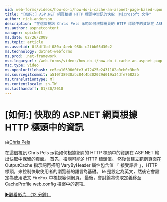 ```yaml
---
uid: web-forms/videos/how-do-i/how-do-i-cache-an-aspnet-page-based-upon-information-in-the-http-header
title: "[如何:] ASP.NET 網頁根據 HTTP 標頭中資訊的快取 |Microsoft 文件"
author: rick-anderson
description: "在這個視訊 Chris Pels 示範如何根據網頁的 HTTP 標頭中的資訊在 ASP.NET 輸出快取中保留的頁面。 第一個可能的 HTTP hea..."
ms.author: aspnetcontent
manager: wpickett
ms.date: 02/26/2009
ms.topic: article
ms.assetid: 0f8df1bd-080a-4eeb-980c-c2fbb05d30c2
ms.technology: dotnet-webforms
ms.prod: .net-framework
msc.legacyurl: /web-forms/videos/how-do-i/how-do-i-cache-an-aspnet-page-based-upon-information-in-the-http-header
msc.type: video
ms.openlocfilehash: ce5ea10396d0fe31d72425e2431102a0cb0c3bd0
ms.sourcegitcommit: a510f38930abc84c4b302029d019a34dfe76823b
ms.translationtype: MT
ms.contentlocale: zh-TW
ms.lasthandoff: 01/30/2018
---
```

<a name="how-do-i--cache-an-aspnet-page-based-upon-information-in-the-http-header"></a>[如何:] 快取的 ASP.NET 網頁根據 HTTP 標頭中的資訊
====================
由[Chris Pels](https://twitter.com/chrispels)

在這個視訊 Chris Pels 示範如何根據網頁的 HTTP 標頭中的資訊在 ASP.NET 輸出快取中保留的頁面。 首先，檢閱可能的 HTTP 標頭值。 然後會建立範例頁面在 OutputCache 指示詞再搭配 VaryByHeader 屬性包含值 「 接受語言 」，HTTP 標頭，來控制快取使用者的瀏覽器的語言為基礎。 Ie 是設定為英文，然後它會設定為使用法文 FireFox 中檢視範例網頁。 最後，會討論將快取定義移至 CacheProfile web.config 檔案中的選項。

[&#9654;觀看影片 （12 分鐘）](https://channel9.msdn.com/Blogs/ASP-NET-Site-Videos/how-do-i-cache-an-aspnet-page-based-upon-information-in-the-http-header)
